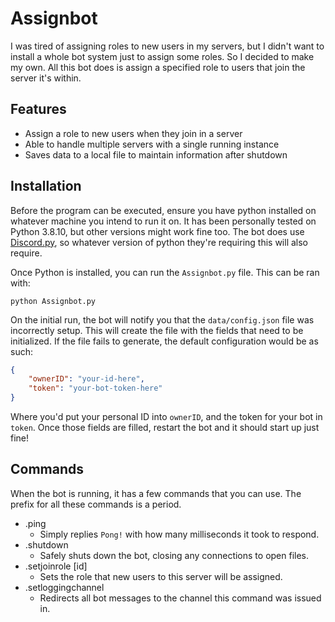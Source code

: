 # Assignbot
I was tired of assigning roles to new users in my servers, but I didn't want to install a whole bot system just to assign some roles. So I decided to make my own. All this bot does is assign a specified role to users that join the server it's within.

## Features
* Assign a role to new users when they join in a server
* Able to handle multiple servers with a single running instance
* Saves data to a local file to maintain information after shutdown

## Installation
Before the program can be executed, ensure you have python installed on whatever machine you intend to run it on. It has been personally tested on Python 3.8.10, but other versions might work fine too. The bot does use [Discord.py](https://discordpy.readthedocs.io/en/stable/), so whatever version of python they're requiring this will also require.

Once Python is installed, you can run the `Assignbot.py` file. This can be ran with:

```
python Assignbot.py
```

On the initial run, the bot will notify you that the `data/config.json` file was incorrectly setup. This will create the file with the fields that need to be initialized. If the file fails to generate, the default configuration would be as such:

```json
{
    "ownerID": "your-id-here",
    "token": "your-bot-token-here"
}
```

Where you'd put your personal ID into `ownerID`, and the token for your bot in `token`. Once those fields are filled, restart the bot and it should start up just fine!

## Commands

When the bot is running, it has a few commands that you can use. The prefix for all these commands is a period.

* .ping
  * Simply replies `Pong!` with how many milliseconds it took to respond.
* .shutdown
  * Safely shuts down the bot, closing any connections to open files.
* .setjoinrole [id]
  * Sets the role that new users to this server will be assigned.
* .setloggingchannel
  * Redirects all bot messages to the channel this command was issued in.